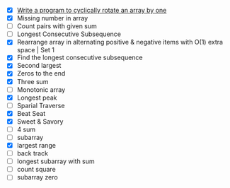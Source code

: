 * [X]  [Write a program to cyclically rotate an array by one](https://www.geeksforgeeks.org/c-program-cyclically-rotate-array-one/)
* [X]  Missing number in array
* [ ]  Count pairs with given sum
* [ ]  Longest Consecutive Subsequence
* [X]  Rearrange array in alternating positive & negative items with O(1) extra space | Set 1
* [X]  Find the longest consecutive subsequence
* [X]  Second largest
* [X]  Zeros to the end
* [X]  Three sum
* [ ]  Monotonic array
* [X]  Longest peak
* [ ]  Sparial Traverse
* [X]  Beat Seat
* [X]  Sweet & Savory
* [ ]  4 sum
* [ ]  subarray
* [X]  largest range
* [ ]  back track
* [ ]  longest subarray with sum
* [ ]  count square
* [ ]  subarray zero
